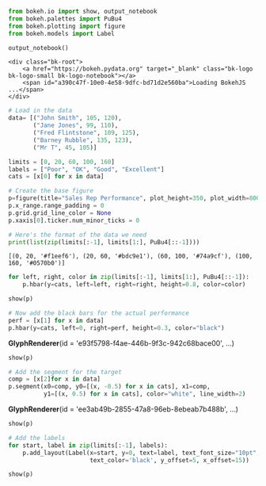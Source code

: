 

```python
from bokeh.io import show, output_notebook
from bokeh.palettes import PuBu4
from bokeh.plotting import figure
from bokeh.models import Label
```


```python
output_notebook()
```



    <div class="bk-root">
        <a href="https://bokeh.pydata.org" target="_blank" class="bk-logo bk-logo-small bk-logo-notebook"></a>
        <span id="a390c47f-10e0-4e58-9dfc-bd71d2e560ba">Loading BokehJS ...</span>
    </div>





```python
# Load in the data
data= [("John Smith", 105, 120),
       ("Jane Jones", 99, 110),
       ("Fred Flintstone", 109, 125),
       ("Barney Rubble", 135, 123),
       ("Mr T", 45, 105)]

limits = [0, 20, 60, 100, 160]
labels = ["Poor", "OK", "Good", "Excellent"]
cats = [x[0] for x in data]
```


```python
# Create the base figure
p=figure(title="Sales Rep Performance", plot_height=350, plot_width=800, y_range=cats)
p.x_range.range_padding = 0
p.grid.grid_line_color = None
p.xaxis[0].ticker.num_minor_ticks = 0
```


```python
# Here's the format of the data we need
print(list(zip(limits[:-1], limits[1:], PuBu4[::-1])))
```

    [(0, 20, '#f1eef6'), (20, 60, '#bdc9e1'), (60, 100, '#74a9cf'), (100, 160, '#0570b0')]



```python
for left, right, color in zip(limits[:-1], limits[1:], PuBu4[::-1]):
    p.hbar(y=cats, left=left, right=right, height=0.8, color=color)
```


```python
show(p)
```



<div class="bk-root">
    <div class="bk-plotdiv" id="e912efec-2f32-48be-ab47-688c96f8f8c3"></div>
</div>





```python
# Now add the black bars for the actual performance
perf = [x[1] for x in data]
p.hbar(y=cats, left=0, right=perf, height=0.3, color="black")
```




<div style="display: table;"><div style="display: table-row;"><div style="display: table-cell;"><b title="bokeh.models.renderers.GlyphRenderer">GlyphRenderer</b>(</div><div style="display: table-cell;">id&nbsp;=&nbsp;'e93f5798-f4ae-446b-9f3c-942c68bace00', <span id="d67dd6aa-6554-4120-82ae-aa40e0b15eab" style="cursor: pointer;">&hellip;)</span></div></div><div class="b4f46ab0-2a50-471a-9c4e-838f581cb27a" style="display: none;"><div style="display: table-cell;"></div><div style="display: table-cell;">data_source&nbsp;=&nbsp;ColumnDataSource(id='085e412b-1aaf-43c8-b6e0-139f49f5ffcd', ...),</div></div><div class="b4f46ab0-2a50-471a-9c4e-838f581cb27a" style="display: none;"><div style="display: table-cell;"></div><div style="display: table-cell;">glyph&nbsp;=&nbsp;HBar(id='b92bf553-b73d-48df-a5d1-94c943c7e233', ...),</div></div><div class="b4f46ab0-2a50-471a-9c4e-838f581cb27a" style="display: none;"><div style="display: table-cell;"></div><div style="display: table-cell;">hover_glyph&nbsp;=&nbsp;None,</div></div><div class="b4f46ab0-2a50-471a-9c4e-838f581cb27a" style="display: none;"><div style="display: table-cell;"></div><div style="display: table-cell;">js_event_callbacks&nbsp;=&nbsp;{},</div></div><div class="b4f46ab0-2a50-471a-9c4e-838f581cb27a" style="display: none;"><div style="display: table-cell;"></div><div style="display: table-cell;">js_property_callbacks&nbsp;=&nbsp;{},</div></div><div class="b4f46ab0-2a50-471a-9c4e-838f581cb27a" style="display: none;"><div style="display: table-cell;"></div><div style="display: table-cell;">level&nbsp;=&nbsp;'glyph',</div></div><div class="b4f46ab0-2a50-471a-9c4e-838f581cb27a" style="display: none;"><div style="display: table-cell;"></div><div style="display: table-cell;">muted&nbsp;=&nbsp;False,</div></div><div class="b4f46ab0-2a50-471a-9c4e-838f581cb27a" style="display: none;"><div style="display: table-cell;"></div><div style="display: table-cell;">muted_glyph&nbsp;=&nbsp;None,</div></div><div class="b4f46ab0-2a50-471a-9c4e-838f581cb27a" style="display: none;"><div style="display: table-cell;"></div><div style="display: table-cell;">name&nbsp;=&nbsp;None,</div></div><div class="b4f46ab0-2a50-471a-9c4e-838f581cb27a" style="display: none;"><div style="display: table-cell;"></div><div style="display: table-cell;">nonselection_glyph&nbsp;=&nbsp;HBar(id='927bb98f-15be-42aa-8e52-62b3154cc5a7', ...),</div></div><div class="b4f46ab0-2a50-471a-9c4e-838f581cb27a" style="display: none;"><div style="display: table-cell;"></div><div style="display: table-cell;">selection_glyph&nbsp;=&nbsp;None,</div></div><div class="b4f46ab0-2a50-471a-9c4e-838f581cb27a" style="display: none;"><div style="display: table-cell;"></div><div style="display: table-cell;">subscribed_events&nbsp;=&nbsp;[],</div></div><div class="b4f46ab0-2a50-471a-9c4e-838f581cb27a" style="display: none;"><div style="display: table-cell;"></div><div style="display: table-cell;">tags&nbsp;=&nbsp;[],</div></div><div class="b4f46ab0-2a50-471a-9c4e-838f581cb27a" style="display: none;"><div style="display: table-cell;"></div><div style="display: table-cell;">view&nbsp;=&nbsp;CDSView(id='729fdab5-46e1-493f-971e-2aa7d7432c5f', ...),</div></div><div class="b4f46ab0-2a50-471a-9c4e-838f581cb27a" style="display: none;"><div style="display: table-cell;"></div><div style="display: table-cell;">visible&nbsp;=&nbsp;True,</div></div><div class="b4f46ab0-2a50-471a-9c4e-838f581cb27a" style="display: none;"><div style="display: table-cell;"></div><div style="display: table-cell;">x_range_name&nbsp;=&nbsp;'default',</div></div><div class="b4f46ab0-2a50-471a-9c4e-838f581cb27a" style="display: none;"><div style="display: table-cell;"></div><div style="display: table-cell;">y_range_name&nbsp;=&nbsp;'default')</div></div></div>
<script>
(function() {
  var expanded = false;
  var ellipsis = document.getElementById("d67dd6aa-6554-4120-82ae-aa40e0b15eab");
  ellipsis.addEventListener("click", function() {
    var rows = document.getElementsByClassName("b4f46ab0-2a50-471a-9c4e-838f581cb27a");
    for (var i = 0; i < rows.length; i++) {
      var el = rows[i];
      el.style.display = expanded ? "none" : "table-row";
    }
    ellipsis.innerHTML = expanded ? "&hellip;)" : "&lsaquo;&lsaquo;&lsaquo;";
    expanded = !expanded;
  });
})();
</script>





```python
show(p)
```



<div class="bk-root">
    <div class="bk-plotdiv" id="0159ae65-dfd1-4490-86fc-2f1cfb53211d"></div>
</div>





```python
# Add the segment for the target
comp = [x[2]for x in data]
p.segment(x0=comp, y0=[(x, -0.5) for x in cats], x1=comp, 
          y1=[(x, 0.5) for x in cats], color="white", line_width=2)
```




<div style="display: table;"><div style="display: table-row;"><div style="display: table-cell;"><b title="bokeh.models.renderers.GlyphRenderer">GlyphRenderer</b>(</div><div style="display: table-cell;">id&nbsp;=&nbsp;'ee3ab49b-2855-47a8-96eb-8ebeab7b488b', <span id="3d0c87ee-af6f-4f4e-9cdb-5d13bd1d6f8c" style="cursor: pointer;">&hellip;)</span></div></div><div class="ce026221-f668-4d29-b3ec-39cd83489fba" style="display: none;"><div style="display: table-cell;"></div><div style="display: table-cell;">data_source&nbsp;=&nbsp;ColumnDataSource(id='3d262b3e-9023-44d7-8a83-19c96af775a2', ...),</div></div><div class="ce026221-f668-4d29-b3ec-39cd83489fba" style="display: none;"><div style="display: table-cell;"></div><div style="display: table-cell;">glyph&nbsp;=&nbsp;Segment(id='b354e977-9496-4c93-89a0-e0a2b94e6bbe', ...),</div></div><div class="ce026221-f668-4d29-b3ec-39cd83489fba" style="display: none;"><div style="display: table-cell;"></div><div style="display: table-cell;">hover_glyph&nbsp;=&nbsp;None,</div></div><div class="ce026221-f668-4d29-b3ec-39cd83489fba" style="display: none;"><div style="display: table-cell;"></div><div style="display: table-cell;">js_event_callbacks&nbsp;=&nbsp;{},</div></div><div class="ce026221-f668-4d29-b3ec-39cd83489fba" style="display: none;"><div style="display: table-cell;"></div><div style="display: table-cell;">js_property_callbacks&nbsp;=&nbsp;{},</div></div><div class="ce026221-f668-4d29-b3ec-39cd83489fba" style="display: none;"><div style="display: table-cell;"></div><div style="display: table-cell;">level&nbsp;=&nbsp;'glyph',</div></div><div class="ce026221-f668-4d29-b3ec-39cd83489fba" style="display: none;"><div style="display: table-cell;"></div><div style="display: table-cell;">muted&nbsp;=&nbsp;False,</div></div><div class="ce026221-f668-4d29-b3ec-39cd83489fba" style="display: none;"><div style="display: table-cell;"></div><div style="display: table-cell;">muted_glyph&nbsp;=&nbsp;None,</div></div><div class="ce026221-f668-4d29-b3ec-39cd83489fba" style="display: none;"><div style="display: table-cell;"></div><div style="display: table-cell;">name&nbsp;=&nbsp;None,</div></div><div class="ce026221-f668-4d29-b3ec-39cd83489fba" style="display: none;"><div style="display: table-cell;"></div><div style="display: table-cell;">nonselection_glyph&nbsp;=&nbsp;Segment(id='730690a3-2f7b-4955-b98b-a0144e684e08', ...),</div></div><div class="ce026221-f668-4d29-b3ec-39cd83489fba" style="display: none;"><div style="display: table-cell;"></div><div style="display: table-cell;">selection_glyph&nbsp;=&nbsp;None,</div></div><div class="ce026221-f668-4d29-b3ec-39cd83489fba" style="display: none;"><div style="display: table-cell;"></div><div style="display: table-cell;">subscribed_events&nbsp;=&nbsp;[],</div></div><div class="ce026221-f668-4d29-b3ec-39cd83489fba" style="display: none;"><div style="display: table-cell;"></div><div style="display: table-cell;">tags&nbsp;=&nbsp;[],</div></div><div class="ce026221-f668-4d29-b3ec-39cd83489fba" style="display: none;"><div style="display: table-cell;"></div><div style="display: table-cell;">view&nbsp;=&nbsp;CDSView(id='1aa6760e-9d05-4593-a619-12c85424c44f', ...),</div></div><div class="ce026221-f668-4d29-b3ec-39cd83489fba" style="display: none;"><div style="display: table-cell;"></div><div style="display: table-cell;">visible&nbsp;=&nbsp;True,</div></div><div class="ce026221-f668-4d29-b3ec-39cd83489fba" style="display: none;"><div style="display: table-cell;"></div><div style="display: table-cell;">x_range_name&nbsp;=&nbsp;'default',</div></div><div class="ce026221-f668-4d29-b3ec-39cd83489fba" style="display: none;"><div style="display: table-cell;"></div><div style="display: table-cell;">y_range_name&nbsp;=&nbsp;'default')</div></div></div>
<script>
(function() {
  var expanded = false;
  var ellipsis = document.getElementById("3d0c87ee-af6f-4f4e-9cdb-5d13bd1d6f8c");
  ellipsis.addEventListener("click", function() {
    var rows = document.getElementsByClassName("ce026221-f668-4d29-b3ec-39cd83489fba");
    for (var i = 0; i < rows.length; i++) {
      var el = rows[i];
      el.style.display = expanded ? "none" : "table-row";
    }
    ellipsis.innerHTML = expanded ? "&hellip;)" : "&lsaquo;&lsaquo;&lsaquo;";
    expanded = !expanded;
  });
})();
</script>





```python
show(p)
```



<div class="bk-root">
    <div class="bk-plotdiv" id="24483e63-6f39-4a77-9fd8-491f565fa805"></div>
</div>





```python
# Add the labels
for start, label in zip(limits[:-1], labels):
    p.add_layout(Label(x=start, y=0, text=label, text_font_size="10pt",
                       text_color='black', y_offset=5, x_offset=15))
```


```python
show(p)
```



<div class="bk-root">
    <div class="bk-plotdiv" id="14ed9770-d624-4ebf-a5de-d06fdd72911b"></div>
</div>



